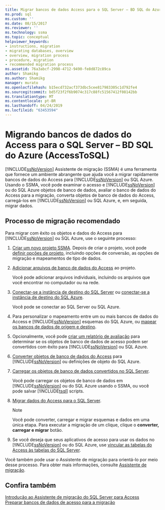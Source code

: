 ```yaml
---
title: Migrar bancos de dados Access para o SQL Server – BD SQL do Azure | Microsoft Docs
ms.prod: sql
ms.custom: ''
ms.date: 08/15/2017
ms.reviewer: ''
ms.technology: ssma
ms.topic: conceptual
helpviewer_keywords:
- instructions, migration
- migrating databases, overview
- overview, migration process
- procedure, migration
- recommended migration process
ms.assetid: 76a3abcf-2998-4712-9490-fe8d872c89ca
author: Shamikg
ms.author: Shamikg
manager: murato
ms.openlocfilehash: b15ecd732acf373dbc5cee817983305c1d792fe4
ms.sourcegitcommit: bd5f23f2f6b9074c317c88fc51567412f08142bb
ms.translationtype: MT
ms.contentlocale: pt-BR
ms.lasthandoff: 04/24/2019
ms.locfileid: "63453594"
---
```

# <a name="migrating-access-databases-to-sql-server---azure-sql-db-accesstosql"></a>Migrando bancos de dados do Access para o SQL Server – BD SQL do Azure (AccessToSQL)
[!INCLUDE[ssNoVersion](../../includes/ssnoversion-md.md)] Assistente de migração (SSMA) é uma ferramenta que fornece um ambiente abrangente que ajuda você a migrar rapidamente bancos de dados do Access para [!INCLUDE[ssNoVersion](../../includes/ssnoversion-md.md)] ou SQL Azure. Usando o SSMA, você pode examinar o acesso e [!INCLUDE[ssNoVersion](../../includes/ssnoversion-md.md)] ou do SQL Azure objetos de banco de dados, avaliar o banco de dados do Access para a migração, converta objetos de banco de dados do Access, carregá-los em [!INCLUDE[ssNoVersion](../../includes/ssnoversion-md.md)] ou SQL Azure, e, em seguida, migrar dados.  
  
## <a name="recommended-migration-process"></a>Processo de migração recomendado  
Para migrar com êxito os objetos e dados do Access para [!INCLUDE[ssNoVersion](../../includes/ssnoversion-md.md)] ou SQL Azure, use o seguinte processo:  
  
1.  [Criar um novo projeto SSMA](creating-and-managing-projects-accesstosql.md). Depois de criar o projeto, você pode [definir opções de projeto](setting-conversion-and-migration-options-accesstosql.md), incluindo opções de conversão, as opções de migração e mapeamentos de tipo de dados.  
  
2.  [Adicionar arquivos de banco de dados do Access](adding-and-removing-access-database-files-accesstosql.md) ao projeto.  
  
    Você pode adicionar arquivos individuais, incluindo os arquivos que você encontrar no computador ou na rede.  
  
3.  [Conectar-se a instância de destino do SQL Server](connecting-to-sql-server-accesstosql.md) ou [conectar-se a instância de destino do SQL Azure](connecting-to-azure-sql-db-accesstosql.md).  
  
    Você pode se conectar ao SQL Server ou SQL Azure.  
  
4.  Para personalizar o mapeamento entre um ou mais bancos de dados do Access e [!INCLUDE[ssNoVersion](../../includes/ssnoversion-md.md)] esquemas do SQL Azure, ou [mapear os bancos de dados de origem e destino](mapping-source-and-target-databases-accesstosql.md).  
  
5.  Opcionalmente, você pode [criar um relatório de avaliação](assessing-access-database-objects-for-conversion-accesstosql.md) para determinar se os objetos de banco de dados de acesso podem ser convertidos com êxito para [!INCLUDE[ssNoVersion](../../includes/ssnoversion-md.md)] ou SQL Azure.  
  
6.  [Converter objetos de banco de dados do Access](converting-access-database-objects-accesstosql.md) para [!INCLUDE[ssNoVersion](../../includes/ssnoversion-md.md)] ou definições de objeto do SQL Azure.  
  
7.  [Carregar os objetos de banco de dados convertidos no SQL Server](loading-converted-database-objects-into-sql-server-accesstosql.md).  
  
    Você pode carregar os objetos de banco de dados em [!INCLUDE[ssNoVersion](../../includes/ssnoversion-md.md)] ou do SQL Azure usando o SSMA, ou você pode salvar [!INCLUDE[tsql](../../includes/tsql-md.md)] scripts.  
  
8.  [Migrar dados do Access para o SQL Server](migrating-access-data-into-sql-server-azure-sql-db-accesstosql.md).  
  
    > [!NOTE]  
    > Você pode converter, carregar e migrar esquemas e dados em uma única etapa. Para executar a migração de um clique, clique o **converter, carregar e migrar** botão.  
  
9. Se você deseja que seus aplicativos de acesso para usar os dados no [!INCLUDE[ssNoVersion](../../includes/ssnoversion-md.md)] ou do SQL Azure, use [vincular as tabelas do Access às tabelas do SQL Server](linking-access-applications-to-sql-server-azure-sql-db-accesstosql.md).  
  
Você também pode usar o Assistente de migração para orientá-lo por meio desse processo. Para obter mais informações, consulte [Assistente de migração](migration-wizard-accesstosql.md).  
  
## <a name="see-also"></a>Confira também  
[Introdução ao Assistente de migração do SQL Server para Access](getting-started-with-sql-server-migration-assistant-for-access-accesstosql.md)  
[Preparar bancos de dados de acesso para a migração](preparing-access-databases-for-migration-accesstosql.md)
